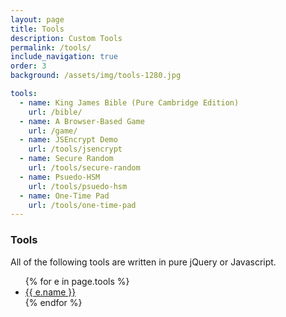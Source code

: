 ```yaml
---
layout: page
title: Tools
description: Custom Tools
permalink: /tools/
include_navigation: true
order: 3
background: /assets/img/tools-1280.jpg

tools:
  - name: King James Bible (Pure Cambridge Edition)
    url: /bible/
  - name: A Browser-Based Game
    url: /game/
  - name: JSEncrypt Demo
    url: /tools/jsencrypt
  - name: Secure Random
    url: /tools/secure-random
  - name: Psuedo-HSM
    url: /tools/psuedo-hsm
  - name: One-Time Pad
    url: /tools/one-time-pad
---
```


<h3>Tools</h3>
<p>All of the following tools are written in pure jQuery or Javascript.</p>
<ul>
{% for e in page.tools %}
  <li><a href="{{ e.url }}">{{ e.name }}</a></li>
{% endfor %}
</ul>